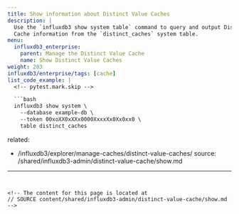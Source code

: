 ```yaml
---
title: Show information about Distinct Value Caches
description: |
  Use the `influxdb3 show system table` command to query and output Distinct Value
  Cache information from the `distinct_caches` system table.
menu:
  influxdb3_enterprise:
    parent: Manage the Distinct Value Cache
    name: Show Distinct Value Caches
weight: 203
influxdb3/enterprise/tags: [cache]
list_code_example: |
  <!-- pytest.mark.skip -->

  ```bash
  influxdb3 show system \
    --database example-db \
    --token 00xoXX0xXXx0000XxxxXx0Xx0xx0 \
    table distinct_caches
  ```
related:
  - /influxdb3/explorer/manage-caches/distinct-value-caches/
source: /shared/influxdb3-admin/distinct-value-cache/show.md
---
```


<!-- The content for this page is located at
// SOURCE content/shared/influxdb3-admin/distinct-value-cache/show.md -->

